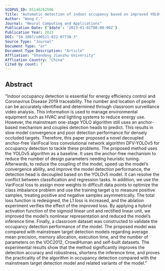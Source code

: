 ```yaml
---
SCOPUS_ID: 85146262506
Title: "Automatic detection of indoor occupancy based on improved YOLOv5 model"
Author: "Wang C."
Journal: "Neural Computing and Applications"
Publication Date: {'$date': '2023-01-01T00:00:00Z'}
Publication Year: 2023
DOI: "10.1007/s00521-022-07730-3"
Source Type: "Journal"
Document Type: "ar"
Document Type Description: "Article"
Affliation: "Shandong Jianzhu University"
Affliation Country: "China"
Cited by count: 7
---
```


## Abstract
"Indoor occupancy detection is essential for energy efficiency control and Coronavirus Disease 2019 traceability. The number and location of people can be accurately identified and determined through classroom surveillance video analysis. This information is used to manage environmental equipment such as HVAC and lighting systems to reduce energy use. However, the mainstream one-stage YOLO algorithm still uses an anchor-based mechanism and couples detection heads to predict. This results in slow model convergence and poor detection performance for densely occluded targets. Therefore, this paper proposed a novel decoupled anchor-free VariFocal loss convolutional network algorithm DFV-YOLOv5 for occupancy detection to tackle these problems. The proposed method uses the YOLOv5 algorithm as a baseline. It uses the anchor-free mechanism to reduce the number of design parameters needing heuristic tuning. Afterwards, to reduce the coupling of the model, speed up the model’s convergence ability, and improve the model detection performance, the detection head is decoupled based on the YOLOv5 model. It can resolve the conflict between classification and regression tasks. In addition, we use the VariFocal loss to assign more weights to difficult data points to optimize the class imbalance problem and use the training target q to measure positive samples, treating positive and negative samples asymmetrically. The total loss function is redesigned, the L1 loss is increased, and the ablation experiment verifies the effect of the improved loss. By applying a hybrid activation function of the sigmoid linear unit and rectified linear unit, we improved the model’s nonlinear representation and reduced the model’s inference time. Finally, a classroom dataset was constructed to validate the occupancy detection performance of the model. The proposed model was compared with mainstream target detection models regarding average mean precision, memory allocation, execution time, and the number of parameters on the VOC2012, CrowdHuman and self-built datasets. The experimental results show that the method significantly improves the detection accuracy and robustness, shortens the inference time, and proves the practicality of the algorithm in occupancy detection compared with the mainstream target detection model and related variants of the model."
